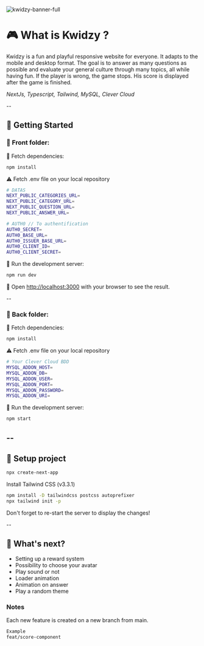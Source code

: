 ![kwidzy-banner-full](https://github.com/Caro-L-dev/Kwidzy/assets/65663844/cf2e16cb-3058-4a3e-a644-a6f508b91ebd)


# 🎮 **What is Kwidzy ?**  

Kwidzy is a fun and playful responsive website for everyone.
It adapts to the mobile and desktop format.
The goal is to answer as many questions as possible and evaluate your general culture through many topics, all while having fun. If the player is wrong, the game stops. His score is displayed after the game is finished.  
  
_NextJs, Typescript, Tailwind, MySQL, Clever Cloud_

--


## 👶 **Getting Started**

### 🔹 Front folder:  

📀 Fetch dependencies:
```bash
npm install
``` 

⚠️ Fetch .env file on your local repository
```bash
# DATAS
NEXT_PUBLIC_CATEGORIES_URL=
NEXT_PUBLIC_CATEGORY_URL=
NEXT_PUBLIC_QUESTION_URL=
NEXT_PUBLIC_ANSWER_URL=

# AUTH0 // To authentification
AUTH0_SECRET=
AUTH0_BASE_URL=
AUTH0_ISSUER_BASE_URL=
AUTH0_CLIENT_ID=
AUTH0_CLIENT_SECRET=
```  

🏃 Run the development server:
```bash
npm run dev
```

👀 Open [http://localhost:3000](http://localhost:3000) with your browser to see the result. 

--

### 🔹 Back folder:

📀 Fetch dependencies:
```bash
npm install
``` 

⚠️ Fetch .env file on your local repository
```bash
# Your Clever Cloud BDD
MYSQL_ADDON_HOST=
MYSQL_ADDON_DB=
MYSQL_ADDON_USER=
MYSQL_ADDON_PORT=
MYSQL_ADDON_PASSWORD=
MYSQL_ADDON_URI=
```  

🏃 Run the development server:
```bash
npm start
```  

--  
--  

## 🔧 **Setup project**

```bash
npx create-next-app
```

Install Tailwind CSS (v3.3.1)

```bash
npm install -D tailwindcss postcss autoprefixer
npx tailwind init -p
```

Don't forget to re-start the server to display the changes! 

--
## 🚀  **What's next?**

- Setting up a reward system
- Possibility to choose your avatar
- Play sound or not
- Loader animation
- Animation on answer
- Play a random theme

### **Notes**  
Each new feature is created on a new branch from main.  
```bash
Example
feat/score-component
```

